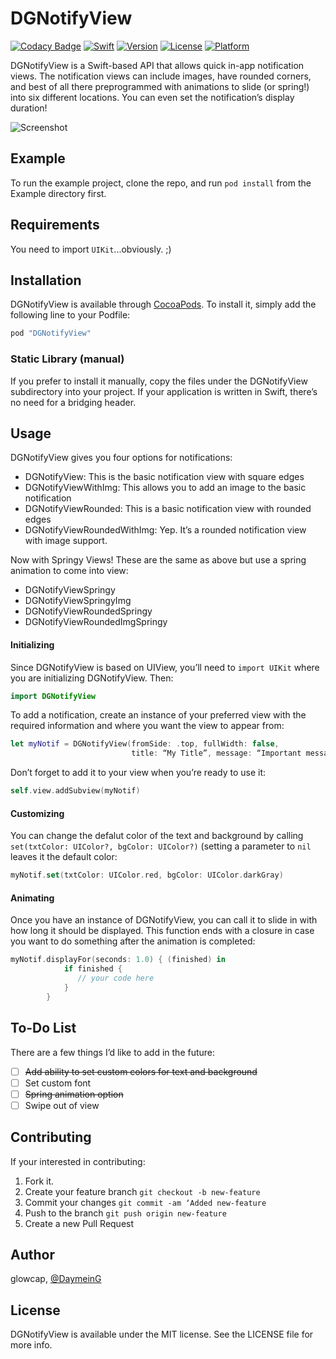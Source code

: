 # DGNotifyView

[![Codacy Badge](https://api.codacy.com/project/badge/Grade/f815aa4a8c734a938260d6e56f88b455)](https://www.codacy.com/app/glowcap/DGNotifyView?utm_source=github.com&amp;utm_medium=referral&amp;utm_content=glowcap/DGNotifyView&amp;utm_campaign=Badge_Grade)
[![Swift](https://img.shields.io/badge/%20compatible-swift%203.0-orange.svg)](http://swift.org)
[![Version](https://img.shields.io/cocoapods/v/DGNotifyView.svg?style=flat)](http://cocoapods.org/pods/DGNotifyView)
[![License](https://img.shields.io/cocoapods/l/DGNotifyView.svg?style=flat)](http://cocoapods.org/pods/DGNotifyView)
[![Platform](https://img.shields.io/cocoapods/p/DGNotifyView.svg?style=flat)](http://cocoapods.org/pods/DGNotifyView)

DGNotifyView is a Swift-based API that allows quick in-app notification views. The notification views can include images, have rounded corners, and best of all there preprogrammed with animations to slide (or spring!) into six different locations. You can even set the notification’s display duration!

![Screenshot](https://cloud.githubusercontent.com/assets/10408147/22461391/6da12fa0-e7ec-11e6-9209-8fd1e15d05da.png)

## Example
To run the example project, clone the repo, and run `pod install` from the Example directory first.

## Requirements
You need to import `UIKit`...obviously. ;)

## Installation
DGNotifyView is available through [CocoaPods](http://cocoapods.org). To install
it, simply add the following line to your Podfile:

```ruby
pod "DGNotifyView"
```
### Static Library (manual)
If you prefer to install it manually, copy the files under the DGNotifyView subdirectory into your project. If your application is written in Swift, there’s no need for a bridging header. 

## Usage
DGNotifyView gives you four options for notifications:

- DGNotifyView: This is the basic notification view with square edges
- DGNotifyViewWithImg: This allows you to add an image to the basic notification
- DGNotifyViewRounded: This is a basic notification view with rounded edges
- DGNotifyViewRoundedWithImg: Yep. It’s a rounded notification view with image support.

Now with Springy Views! These are the same as above but use a spring animation to come into view:

- DGNotifyViewSpringy
- DGNotifyViewSpringyImg
- DGNotifyViewRoundedSpringy
- DGNotifyViewRoundedImgSpringy

#### Initializing
Since DGNotifyView is based on UIView, you’ll need to `import UIKit` where you are initializing DGNotifyView. Then:

```swift
import DGNotifyView
```
To add a notification, create an instance of your preferred view with the required information and where you want the view to appear from:

```swift
let myNotif = DGNotifyView(fromSide: .top, fullWidth: false, 
                           title: “My Title”, message: “Important message”)
```
Don’t forget to add it to your view when you’re ready to use it:

```swift
self.view.addSubview(myNotif)
```

#### Customizing
You can change the defalut color of the text and background by calling `set(txtColor: UIColor?, bgColor: UIColor?)`
(setting a parameter to `nil` leaves it the default color:

```swift
myNotif.set(txtColor: UIColor.red, bgColor: UIColor.darkGray)
```

#### Animating
Once you have an instance of DGNotifyView, you can call it to slide in with how long it should be displayed. This function ends with a closure in case you want to do something after the animation is completed:

```swift
myNotif.displayFor(seconds: 1.0) { (finished) in
            if finished {
               // your code here
            }
        }
```

## To-Do List
There are a few things I’d like to add in the future:
- [ ] ~~Add ability to set custom colors for text and background~~
- [ ] Set custom font
- [ ] ~~Spring animation option~~
- [ ] Swipe out of view

## Contributing
If your interested in contributing:

1. Fork it.
2. Create your feature branch `git checkout -b new-feature`
3. Commit your changes `git commit -am ‘Added new-feature`
4. Push to the branch `git push origin new-feature`
5. Create a new Pull Request

## Author

glowcap, [@DaymeinG](https://twitter.com/DaymeinG)

## License

DGNotifyView is available under the MIT license. See the LICENSE file for more info.

